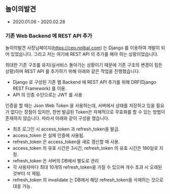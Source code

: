 ## 놀이의발견
- 2020.01.06 - 2020.02.28

### 기존 Web Backend 에 REST API 추가

놀이의발견 사장님페이지(https://ceo.nolbal.com) 는 Django 를 이용하여 개발이 되어 있었습니다. 
그리고 저는 여기에 REST API 의 추가를 해야 하는 상황이었습니다. 

최대한 기존 구조를 유지(실서비스 돌아가는 상황이기 때문에 기존 구조의 변경이 힘든 상황)하며 REST API 를 추가하기 위해 아래와 같은 작업을 진행했습니다. 
- Django 로 구성된 기존 웹 Backend 에 REST API 추가를 위해 DRF(Django REST Framework) 를 이용. 
- API 의 인증 수단으로는 JWT 를 사용 

인증을 할 때는 Json Web Token 을 사용하는데, 서버에서 상태를 저장하고 있을 필요가 없다는 장점이 있지만, 한번 발급된 Token은 자체적으로 무효화를 할 수 있는 방법이 존재하지 않습니다. 따라서 아래와 같이 구성을 했습니다. 
- 최초 로그인 시 access_token 과 refresh_token을 발급. 
- access_token 은 실제 인증에 사용됨. 
- refresh_token 은 access_token을 새로 갱신할 때 사용. 
- access_token 의 유효 시간은 3시간, refresh_token 의 유효 시간은 180일로 지정. 
- refresh_token 은 서버의 DB에서 별도로 관리 
- 각 사용자마다 최대 10개의 refresh_token을 가질 수 있으며 개수 초과 시 오래된 것부터 삭 제됨. 
- refresh_token 의 invalidate 는 DB에서 해당 refresh_token을 삭제하는 것으로 대응 가능.